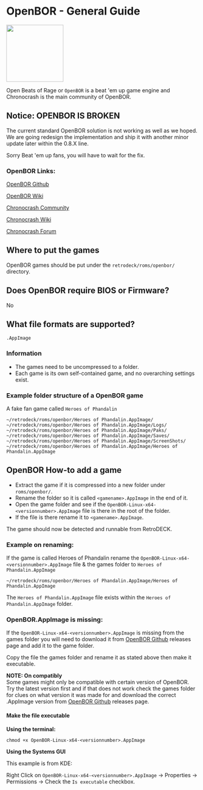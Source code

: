 # OpenBOR - General Guide

<img src="../../../wiki_images/logos//openbor-logo.svg" width="150">

Open Beats of Rage or `OpenBOR` is a beat 'em up game engine and Chronocrash is the main community of OpenBOR.

## Notice: OPENBOR IS BROKEN

The current standard OpenBOR solution is not working as well as we hoped. We are going redesign the implementation and ship it with another minor update later within the 0.8.X line.

Sorry Beat 'em up fans, you will have to wait for the fix.

### OpenBOR Links:

[OpenBOR Github](https://github.com/DCurrent/openbor)

[OpenBOR Wiki](https://github.com/DCurrent/openbor/wiki)

[Chronocrash Community](https://www.chronocrash.com/)

[Chronocrash Wiki](https://chronocrash.com/obor/wiki/)

[Chronocrash Forum](https://www.chronocrash.com/forum/)



## Where to put the games
OpenBOR games should be put under the `retrodeck/roms/openbor/` directory.

## Does OpenBOR require BIOS or Firmware?
No

## What file formats are supported?

`.AppImage `

### Information

- The games need to be uncompressed to a folder.
- Each game is its own self-contained game, and no overarching settings exist.

### Example folder structure of a OpenBOR game

A fake fan game called `Heroes of Phandalin`

```
~/retrodeck/roms/openbor/Heroes of Phandalin.AppImage/
~/retrodeck/roms/openbor/Heroes of Phandalin.AppImage/Logs/
~/retrodeck/roms/openbor/Heroes of Phandalin.AppImage/Paks/
~/retrodeck/roms/openbor/Heroes of Phandalin.AppImage/Saves/
~/retrodeck/roms/openbor/Heroes of Phandalin.AppImage/ScreenShots/
~/retrodeck/roms/openbor/Heroes of Phandalin.AppImage/Heroes of Phandalin.AppImage
```

## OpenBOR How-to add a game

- Extract the game if it is compressed into a new folder under `roms/openbor/`.
- Rename the folder so it is called `<gamename>.AppImage` in the end of it.
- Open the game folder and see if the `OpenBOR-Linux-x64-<versionnumber>.AppImage` file is there in the root of the folder.
- If the file is there rename it to `<gamename>.AppImage`.

The game should now be detected and runnable from RetroDECK.

### Example on renaming:

If the game is called Heroes of Phandalin rename the `OpenBOR-Linux-x64-<versionnumber>.AppImage` file & the games folder to `Heroes of Phandalin.AppImage`

```
~/retrodeck/roms/openbor/Heroes of Phandalin.AppImage/Heroes of Phandalin.AppImage
```

The `Heroes of Phandalin.AppImage` file exists within the `Heroes of Phandalin.AppImage` folder.

### OpenBOR.AppImage is missing:

If the `OpenBOR-Linux-x64-<versionnumber>.AppImage` is missing from the games folder you will need to download it from [OpenBOR Github](https://github.com/DCurrent/openbor) releases page and add it to the game folder.

Copy the file the games folder and rename it as stated above then make it executable.

**NOTE: On compatibly** <br>
Some games might only be compatible with certain version of OpenBOR. Try the latest version first and if that does not work check the games folder for clues on what version it was made for and download the correct .AppImage version from [OpenBOR Github](https://github.com/DCurrent/openbor) releases page.

#### Make the file executable

**Using the terminal:**

```
chmod +x OpenBOR-Linux-x64-<versionnumber>.AppImage
```

**Using the Systems GUI**

This example is from KDE:

Right Click on `OpenBOR-Linux-x64-<versionnumber>.AppImage` -> Properties -> Permissions -> Check the `Is executable` checkbox.
